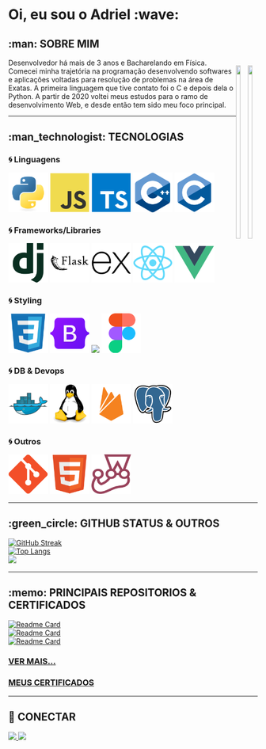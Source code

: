 <h1> Oi, eu sou o Adriel :wave:</h1>



<h2>:man: SOBRE MIM </h2>
<p style="float:right">
  <img src='https://camo.githubusercontent.com/06f36d31550de187d6b846e4c265a47507ece083cdc46d4414353bc10b2da6dd/68747470733a2f2f63646e2e6472696262626c652e636f6d2f75736572732f313231303333392f73637265656e73686f74732f323737363536312f65696e737465696e5f6379636c696e672e676966' width='45%' height='350px'> </img>
<img src='https://www.vkreate.in/storage/services_image/2019-10-02-17-55-54-5d94e4aa809b3-web-development.gif' width='45%' height='350px'></img>
  </p>


 
<p> 
Desenvolvedor há mais de 3 anos e Bacharelando em Física. Comecei minha trajetória na programação desenvolvendo softwares e aplicações voltadas para resolução de problemas na área de Exatas. A primeira linguagem que tive contato foi o C e depois dela o Python. A partir de 2020 voltei meus estudos
para o ramo de desenvolvimento Web, e desde então tem sido meu foco principal.
  </p>

  <hr>


<h2>:man_technologist: TECNOLOGIAS </h2>

<h3> 🌀  Linguagens </h3>
<div>
<img src='https://raw.githubusercontent.com/devicons/devicon/1119b9f84c0290e0f0b38982099a2bd027a48bf1/icons/python/python-original.svg' width='80px'></img>
<img src='https://raw.githubusercontent.com/devicons/devicon/1119b9f84c0290e0f0b38982099a2bd027a48bf1/icons/javascript/javascript-original.svg' width='80px'></img>
<img src='https://raw.githubusercontent.com/devicons/devicon/1119b9f84c0290e0f0b38982099a2bd027a48bf1/icons/typescript/typescript-original.svg' width='80px'></img>
<img src='https://raw.githubusercontent.com/devicons/devicon/1119b9f84c0290e0f0b38982099a2bd027a48bf1/icons/cplusplus/cplusplus-original.svg' width='80px'></img>
<img src='https://raw.githubusercontent.com/devicons/devicon/1119b9f84c0290e0f0b38982099a2bd027a48bf1/icons/c/c-original.svg' width='80px'></img>
</div>
<h3> 🌀  Frameworks/Libraries </h3>
<div>
  <img src='https://raw.githubusercontent.com/devicons/devicon/1119b9f84c0290e0f0b38982099a2bd027a48bf1/icons/django/django-plain.svg' width='80px'></img>
  <img src='https://raw.githubusercontent.com/devicons/devicon/1119b9f84c0290e0f0b38982099a2bd027a48bf1/icons/flask/flask-original-wordmark.svg' width='80px'></img>
  <img src='https://raw.githubusercontent.com/devicons/devicon/1119b9f84c0290e0f0b38982099a2bd027a48bf1/icons/express/express-original.svg' width='80px'></img>
  <img src='https://raw.githubusercontent.com/devicons/devicon/1119b9f84c0290e0f0b38982099a2bd027a48bf1/icons/react/react-original.svg' width='80px'></img>
  <img src='https://raw.githubusercontent.com/devicons/devicon/1119b9f84c0290e0f0b38982099a2bd027a48bf1/icons/vuejs/vuejs-original.svg' width='80px'></img>
  </div>

  
<h3> 🌀  Styling </h3>
<div>
  <img src='https://raw.githubusercontent.com/devicons/devicon/1119b9f84c0290e0f0b38982099a2bd027a48bf1/icons/css3/css3-original.svg' width='80px'></img>
  <img src='https://raw.githubusercontent.com/devicons/devicon/1119b9f84c0290e0f0b38982099a2bd027a48bf1/icons/bootstrap/bootstrap-original.svg' width='80px'></img>
  <img src='https://raw.githubusercontent.com/styled-components/brand/master/styled-components.png' width='80px'></img>
  <img src='https://raw.githubusercontent.com/devicons/devicon/1119b9f84c0290e0f0b38982099a2bd027a48bf1/icons/figma/figma-original.svg' width='80px'></img>
  </div>

<h3> 🌀  DB & Devops </h3>
<div>
  <img src='https://raw.githubusercontent.com/devicons/devicon/1119b9f84c0290e0f0b38982099a2bd027a48bf1/icons/docker/docker-original.svg' width='80px'></img>
  <img src='https://raw.githubusercontent.com/devicons/devicon/1119b9f84c0290e0f0b38982099a2bd027a48bf1/icons/linux/linux-original.svg' width='80px'></img>
  <img src='https://raw.githubusercontent.com/devicons/devicon/1119b9f84c0290e0f0b38982099a2bd027a48bf1/icons/firebase/firebase-plain.svg' width='80px'></img>
  <img src='https://raw.githubusercontent.com/devicons/devicon/1119b9f84c0290e0f0b38982099a2bd027a48bf1/icons/postgresql/postgresql-original.svg' width='80px'></img>
  </div>

<h3> 🌀  Outros </h3>
<div>
<img src='https://raw.githubusercontent.com/devicons/devicon/1119b9f84c0290e0f0b38982099a2bd027a48bf1/icons/git/git-original.svg' width='80px'></img>
<img src='https://raw.githubusercontent.com/devicons/devicon/1119b9f84c0290e0f0b38982099a2bd027a48bf1/icons/html5/html5-original.svg' width='80px'></img>
<img src='https://raw.githubusercontent.com/devicons/devicon/1119b9f84c0290e0f0b38982099a2bd027a48bf1/icons/jest/jest-plain.svg' width='80px'></img>
  </div>

<hr>
<h2> :green_circle: GITHUB STATUS & OUTROS</h2>

  [![GitHub Streak](https://streak-stats.demolab.com?user=adrielldev&theme=vue-dark&background=282A36&border=282A36)](https://git.io/streak-stats)
<br>
[![Top Langs](https://github-readme-stats.vercel.app/api/top-langs/?username=adrielldev&card_width=498&theme=dracula&hide_border=true)](https://github.com/anuraghazra/github-readme-stats)
<br>
<img src='https://www.codewars.com/users/adrieldev/badges/large'> </img>

<hr>
<h2> :memo: PRINCIPAIS REPOSITORIOS & CERTIFICADOS </h2>


[![Readme Card](https://github-readme-stats.vercel.app/api/pin/?username=adrielldev&repo=api-webschool)](https://github.com/adrielldev/api-webschool)
<br>
[![Readme Card](https://github-readme-stats.vercel.app/api/pin/?username=adrielldev&repo=api-futcamp)](https://github.com/adrielldev/api-futcamp)
<br>
[![Readme Card](https://github-readme-stats.vercel.app/api/pin/?username=adrielldev&repo=kenziehub-react-js)](https://github.com/adrielldev/kenziehub-react-js)

  <h3>
<a href='' target='_blank'>VER MAIS...</a>
   </h3>
   <h3>
<a href='' target='_blank'>MEUS CERTIFICADOS </a>
   </h3>


<hr>
<h2> 🔗 CONECTAR </h2>
<a href='linkedin.com/in/adrieldev' target='_blank'>
<img src='https://cdn-icons-png.flaticon.com/512/3536/3536505.png' width='25px'>
</a>
</img> 
<a href='https://www.youtube.com/channel/UCav8gt_NjZ3setL3n3BYX3Q' target='_blank'>
<img src='https://cdn-icons-png.flaticon.com/512/1384/1384060.png' width='25px'>
</a>


